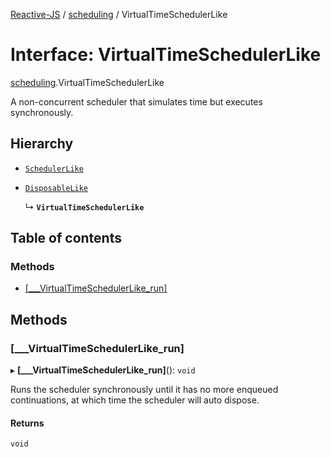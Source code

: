 [Reactive-JS](../README.md) / [scheduling](../modules/scheduling.md) / VirtualTimeSchedulerLike

# Interface: VirtualTimeSchedulerLike

[scheduling](../modules/scheduling.md).VirtualTimeSchedulerLike

A non-concurrent scheduler that simulates time but executes synchronously.

## Hierarchy

- [`SchedulerLike`](scheduling.SchedulerLike.md)

- [`DisposableLike`](util.DisposableLike.md)

  ↳ **`VirtualTimeSchedulerLike`**

## Table of contents

### Methods

- [[\_\_\_VirtualTimeSchedulerLike\_run]](scheduling.VirtualTimeSchedulerLike.md#[___virtualtimeschedulerlike_run])

## Methods

### [\_\_\_VirtualTimeSchedulerLike\_run]

▸ **[___VirtualTimeSchedulerLike_run]**(): `void`

Runs the scheduler synchronously until it has no more
enqueued continuations, at which time the scheduler will auto dispose.

#### Returns

`void`
